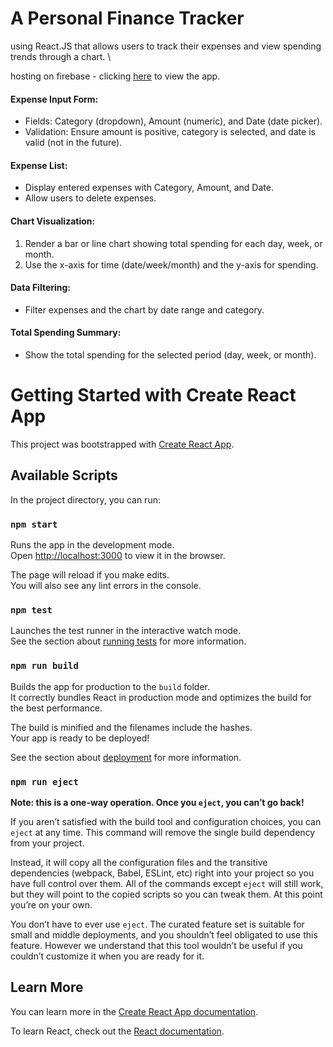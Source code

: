 # A Personal Finance Tracker

using React.JS that allows users to track their expenses and view spending trends through a chart. \

hosting on firebase - clicking [here](https://personal-finance-tracker-xw.firebaseapp.com/) to view the app.

#### Expense Input Form:

- Fields: Category (dropdown), Amount (numeric), and Date (date picker).
- Validation: Ensure amount is positive, category is selected, and date is valid (not in the future).

#### Expense List:

- Display entered expenses with Category, Amount, and Date.
- Allow users to delete expenses.

#### Chart Visualization:

1. Render a bar or line chart showing total spending for each day, week, or month.
2. Use the x-axis for time (date/week/month) and the y-axis for spending.

#### Data Filtering:

- Filter expenses and the chart by date range and category.

#### Total Spending Summary:

- Show the total spending for the selected period (day, week, or month).

# Getting Started with Create React App

This project was bootstrapped with [Create React App](https://github.com/facebook/create-react-app).

## Available Scripts

In the project directory, you can run:

### `npm start`

Runs the app in the development mode.\
Open [http://localhost:3000](http://localhost:3000) to view it in the browser.

The page will reload if you make edits.\
You will also see any lint errors in the console.

### `npm test`

Launches the test runner in the interactive watch mode.\
See the section about [running tests](https://facebook.github.io/create-react-app/docs/running-tests) for more information.

### `npm run build`

Builds the app for production to the `build` folder.\
It correctly bundles React in production mode and optimizes the build for the best performance.

The build is minified and the filenames include the hashes.\
Your app is ready to be deployed!

See the section about [deployment](https://facebook.github.io/create-react-app/docs/deployment) for more information.

### `npm run eject`

**Note: this is a one-way operation. Once you `eject`, you can’t go back!**

If you aren’t satisfied with the build tool and configuration choices, you can `eject` at any time. This command will remove the single build dependency from your project.

Instead, it will copy all the configuration files and the transitive dependencies (webpack, Babel, ESLint, etc) right into your project so you have full control over them. All of the commands except `eject` will still work, but they will point to the copied scripts so you can tweak them. At this point you’re on your own.

You don’t have to ever use `eject`. The curated feature set is suitable for small and middle deployments, and you shouldn’t feel obligated to use this feature. However we understand that this tool wouldn’t be useful if you couldn’t customize it when you are ready for it.

## Learn More

You can learn more in the [Create React App documentation](https://facebook.github.io/create-react-app/docs/getting-started).

To learn React, check out the [React documentation](https://reactjs.org/).
